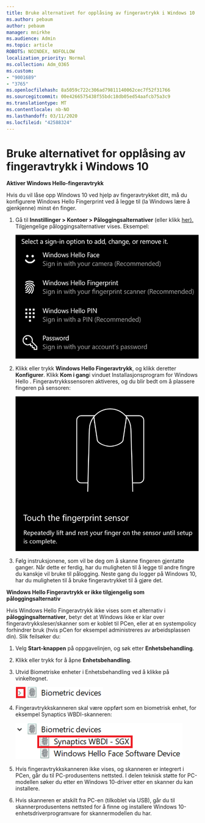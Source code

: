 ```yaml
---
title: Bruke alternativet for opplåsing av fingeravtrykk i Windows 10
ms.author: pebaum
author: pebaum
manager: mnirkhe
ms.audience: Admin
ms.topic: article
ROBOTS: NOINDEX, NOFOLLOW
localization_priority: Normal
ms.collection: Adm_O365
ms.custom:
- "9001689"
- "3765"
ms.openlocfilehash: 8a5059c722c306ad79811140062cec7f52f31766
ms.sourcegitcommit: 00e4266575438f55bdc18db05ed54aafcb75a3c9
ms.translationtype: MT
ms.contentlocale: nb-NO
ms.lasthandoff: 03/11/2020
ms.locfileid: "42588324"
---
```

# <a name="use-fingerprint-unlock-option-in-windows-10"></a>Bruke alternativet for opplåsing av fingeravtrykk i Windows 10

**Aktiver Windows Hello-fingeravtrykk**

Hvis du vil låse opp Windows 10 ved hjelp av fingeravtrykket ditt, må du konfigurere Windows Hello Fingerprint ved å legge til (la Windows lære å gjenkjenne) minst én finger. 

1. Gå til **Innstillinger > Kontoer > Påloggingsalternativer** (eller klikk [her).](ms-settings:signinoptions?activationSource=GetHelp) Tilgjengelige påloggingsalternativer vises. Eksempel:

    ![Påloggingsalternativer.](media/sign-in-options.png)

2. Klikk eller trykk **Windows Hello Fingeravtrykk**, og klikk deretter **Konfigurer**. Klikk **Kom i gang**i vinduet Installasjonsprogram for Windows Hello . Fingeravtrykkssensoren aktiveres, og du blir bedt om å plassere fingeren på sensoren:

   ![Fingeravtrykkssensor.](media/fingerprint-sensor.png)

3. Følg instruksjonene, som vil be deg om å skanne fingeren gjentatte ganger. Når dette er ferdig, har du muligheten til å legge til andre fingre du kanskje vil bruke til pålogging. Neste gang du logger på Windows 10, har du muligheten til å bruke fingeravtrykket til å gjøre det.

**Windows Hello Fingeravtrykk er ikke tilgjengelig som påloggingsalternativ**

Hvis Windows Hello Fingeravtrykk ikke vises som et alternativ i **påloggingsalternativer**, betyr det at Windows ikke er klar over fingeravtrykksleser/skanner som er koblet til PCen, eller at en systempolicy forhindrer bruk (hvis pCen for eksempel administreres av arbeidsplassen din). Slik feilsøker du: 

1. Velg **Start-knappen** på oppgavelinjen, og søk etter **Enhetsbehandling**.

2. Klikk eller trykk for å åpne **Enhetsbehandling**.

3. Utvid Biometriske enheter i Enhetsbehandling ved å klikke på vinkeltegnet.

   ![Biometriske enheter.](media/biometric-devices.png)

4. Fingeravtrykkskanneren skal være oppført som en biometrisk enhet, for eksempel Synaptics WBDI-skanneren:

   ![Biometriske enheter.](media/biometric-devices-expanded.png)

5. Hvis fingeravtrykkskanneren ikke vises, og skanneren er integrert i PCen, går du til PC-produsentens nettsted. I delen teknisk støtte for PC-modellen søker du etter en Windows 10-driver etter en skanner du kan installere.

6. Hvis skanneren er atskilt fra PC-en (tilkoblet via USB), går du til skannerprodusentens nettsted for å finne og installere Windows 10-enhetsdriverprogramvare for skannermodellen du har.
